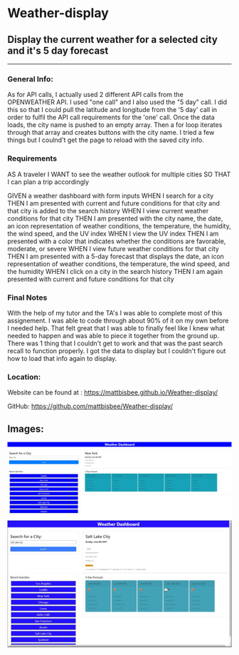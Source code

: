 # Weather-display

## Display the current weather for a selected city and it's 5 day forecast
---
### **General Info:**
As for API calls, I actually used 2 different API calls from the OPENWEATHER API. I used "one call" and I also used the "5 day" call. I did this so that I could pull the latitude and longitude from the '5 day' call in order to fulfil the API call requirements for the 'one' call. Once the data loads, the city name is pushed to an empty array. Then a for loop iterates through that array and creates buttons with the city name. I tried a few things but I coulnd't get the page to reload with the saved city info.



### **Requirements**
AS A traveler
I WANT to see the weather outlook for multiple cities
SO THAT I can plan a trip accordingly

GIVEN a weather dashboard with form inputs
WHEN I search for a city
THEN I am presented with current and future conditions for that city and that city is added to the search history
WHEN I view current weather conditions for that city
THEN I am presented with the city name, the date, an icon representation of weather conditions, the temperature, the humidity, the wind speed, and the UV index
WHEN I view the UV index
THEN I am presented with a color that indicates whether the conditions are favorable, moderate, or severe
WHEN I view future weather conditions for that city
THEN I am presented with a 5-day forecast that displays the date, an icon representation of weather conditions, the temperature, the wind speed, and the humidity
WHEN I click on a city in the search history
THEN I am again presented with current and future conditions for that city



### **Final Notes**
With the help of my tutor and the TA's I was able to complete most of this assignement. I was able to code through about 90% of it on my own before I needed help. That felt great that I was able to finally feel like I knew what needed to happen and was able to piece it together from the ground up. There was 1 thing that I couldn't get to work and that was the past search recall to function properly. I got the data to display but I couldn't figure out how to load that info again to display.  


### **Location:**
Website can be found at : https://mattbisbee.github.io/Weather-display/

GitHub: https://github.com/mattbisbee/Weather-display/

## **Images:**
![Screenshot](assets/capture.jpg)
![Screenshot](assets/capture2.jpg)